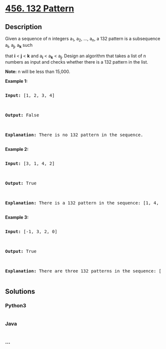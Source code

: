 # [456. 132 Pattern](https://leetcode.com/problems/132-pattern)

## Description
<p>

Given a sequence of n integers a<sub>1</sub>, a<sub>2</sub>, ..., a<sub>n</sub>, a 132 pattern is a subsequence a<sub><b>i</b></sub>, a<sub><b>j</b></sub>, a<sub><b>k</b></sub> such

that <b>i</b> < <b>j</b> < <b>k</b> and a<sub><b>i</b></sub> < a<sub><b>k</b></sub> < a<sub><b>j</b></sub>. Design an algorithm that takes a list of n numbers as input and checks whether there is a 132 pattern in the list.</p>



<p><b>Note:</b> n will be less than 15,000.</p>



<p><b>Example 1:</b><br />

<pre>

<b>Input:</b> [1, 2, 3, 4]



<b>Output:</b> False



<b>Explanation:</b> There is no 132 pattern in the sequence.

</pre>

</p>



<p><b>Example 2:</b><br />

<pre>

<b>Input:</b> [3, 1, 4, 2]



<b>Output:</b> True



<b>Explanation:</b> There is a 132 pattern in the sequence: [1, 4, 2].

</pre>

</p>



<p><b>Example 3:</b><br />

<pre>

<b>Input:</b> [-1, 3, 2, 0]



<b>Output:</b> True



<b>Explanation:</b> There are three 132 patterns in the sequence: [-1, 3, 2], [-1, 3, 0] and [-1, 2, 0].

</pre>

</p>


## Solutions


<!-- tabs:start -->

### **Python3**

```python

```

### **Java**

```java

```

### **...**
```

```

<!-- tabs:end -->